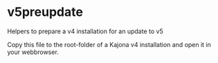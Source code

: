 # v5preupdate
Helpers to prepare a v4 installation for an update to v5

Copy this file to the root-folder of a Kajona v4 installation and open it in your webbrowser.
